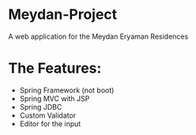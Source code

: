 # Meydan-Project
A web application for the Meydan Eryaman Residences

# The Features:
* Spring Framework (not boot)
* Spring MVC with JSP
* Spring JDBC
* Custom Validator
* Editor for the input

